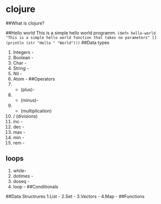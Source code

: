 # clojure

##What is clojure?

##Hello world
This is a simple hello world programm.
`(defn hello-world "This is a simple hello world function that takes no parameters"
  [] 
  (println (str "Hello " "World")))`
##Data types
1. Integers -
2. Boolean -
3. Char -
4. String -
5. Nil -
6. Atom -
##Operators
1. + (plus)-
2. - (minus)-
3. * (multiplication)
4. / (divisions)
5. inc -
6. dec - 
7. max -
8. min -
9. rem -
## loops
1. while-
2. dotimes -
3. doseq -
4. loop -
##Conditionals

##Data Structrures
1.List -
2.Set -
3.Vectors -
4.Map -
##Functions


